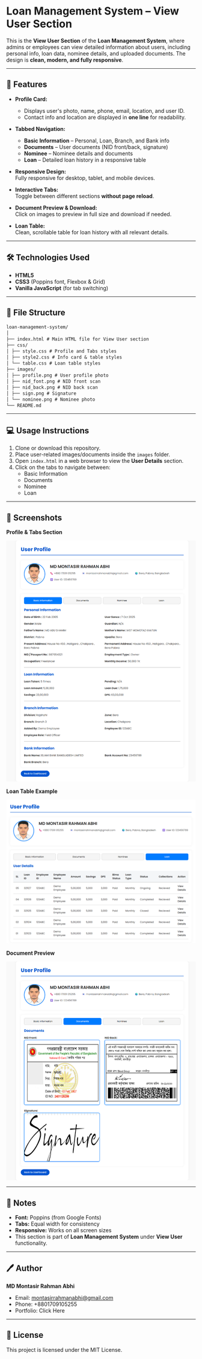 # Loan Management System – View User Section

This is the **View User Section** of the **Loan Management System**, where admins or employees can view detailed information about users, including personal info, loan data, nominee details, and uploaded documents. The design is **clean, modern, and fully responsive**.

---

## 🚀 Features

- **Profile Card:**  
  - Displays user's photo, name, phone, email, location, and user ID.
  - Contact info and location are displayed in **one line** for readability.

- **Tabbed Navigation:**  
  - **Basic Information** – Personal, Loan, Branch, and Bank info  
  - **Documents** – User documents (NID front/back, signature)  
  - **Nominee** – Nominee details and documents  
  - **Loan** – Detailed loan history in a responsive table  

- **Responsive Design:**  
  Fully responsive for desktop, tablet, and mobile devices.

- **Interactive Tabs:**  
  Toggle between different sections **without page reload**.

- **Document Preview & Download:**  
  Click on images to preview in full size and download if needed.

- **Loan Table:**  
  Clean, scrollable table for loan history with all relevant details.

---

## 🛠 Technologies Used

- **HTML5**
- **CSS3** (Poppins font, Flexbox & Grid)
- **Vanilla JavaScript** (for tab switching)

---

## 📁 File Structure
```
loan-management-system/
│
├── index.html # Main HTML file for View User section
├── css/
│ ├── style.css # Profile and Tabs styles
│ ├── style2.css # Info card & table styles
│ └── table.css # Loan table styles
├── images/
│ ├── profile.png # User profile photo
│ ├── nid_font.png # NID front scan
│ ├── nid_back.png # NID back scan
│ ├── sign.png # Signature
│ └── nominee.png # Nominee photo
└── README.md
```

---

## 💻 Usage Instructions

1. Clone or download this repository.
2. Place user-related images/documents inside the `images` folder.
3. Open `index.html` in a web browser to view the **User Details** section.
4. Click on the tabs to navigate between:
   - Basic Information
   - Documents
   - Nominee
   - Loan

---

## 🎨 Screenshots

**Profile & Tabs Section**  

<img src="images/view_user_profile.png">

**Loan Table Example**  

<img src="images/view_user_table.png">

**Document Preview**  

<img src="images/view_user_docs.png">



---

## 📌 Notes

- **Font:** Poppins (from Google Fonts)  
- **Tabs:** Equal width for consistency  
- **Responsive:** Works on all screen sizes  
- This section is part of **Loan Management System** under **View User** functionality.

---

## 🖊 Author

**MD Montasir Rahman Abhi**  
- Email: montasirrahmanabhi@gmail.com  
- Phone: +8801709105255  
- Portfolio: <a herf="https://www.montasirabhi.com/">Click Here</a>

---

## 📄 License

This project is licensed under the MIT License.  
